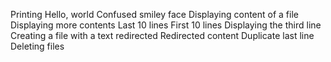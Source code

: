 Printing Hello, world
Confused smiley face
Displaying content of a file
Displaying more contents
Last 10 lines
First 10 lines
Displaying the third line
Creating a file with a text redirected
Redirected content
Duplicate last line
Deleting files